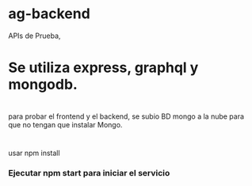 # ag-backend
APIs de Prueba, 

# Se utiliza express, graphql y mongodb.

#
para probar el frontend y el backend, se subio BD mongo a la nube para que no tengan que instalar Mongo.


#
usar npm install
### Ejecutar npm start para iniciar el servicio
